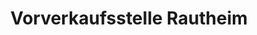 ---
title: "Vorverkaufsstelle Rautheim"
url: /braunschweig/vorverkaufsstelle-rautheim/
shop: Tickets
---